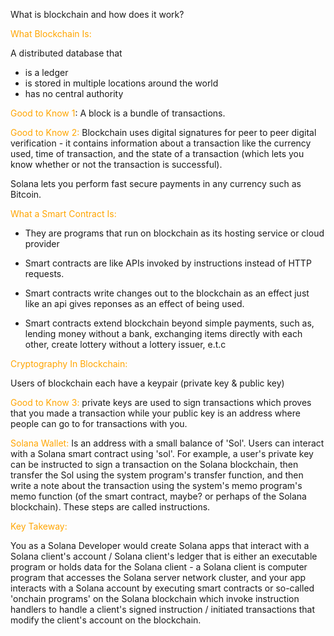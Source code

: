 What is blockchain and how does it work?

<span style="color: orange;">What Blockchain Is:</span>

A distributed database that

- is a ledger
- is stored in multiple locations around the world
- has no central authority

<span style="color: orange;">Good to Know 1</span>: A block is a bundle of transactions.

<span style="color: orange;">Good to Know 2:</span> Blockchain uses digital signatures for peer to peer digital verification - it contains information about a transaction like the currency used, time of transaction, and the state of a transaction (which lets you know whether or not the transaction is successful).

Solana lets you perform fast secure payments in any currency such as Bitcoin.

<span style="color: orange;">What a Smart Contract Is:</span>

- They are programs that run on blockchain as its hosting service or cloud provider

- Smart contracts are like APIs invoked by instructions instead of HTTP requests.

- Smart contracts write changes out to the blockchain as an effect just like an api gives reponses as an effect of being used.

- Smart contracts extend blockchain beyond simple payments, such as, lending money without a bank, exchanging items directly with each other, create lottery without a lottery issuer, e.t.c

<span style="color: orange;">Cryptography In Blockchain:</span>

Users of blockchain each have a keypair (private key & public key)

<span style="color: orange;">Good to Know 3:</span> private keys are used to sign transactions which proves that you made a transaction while your public key is an address where people can go to for transactions with you.

<span style="color: orange;">Solana Wallet:</span>
Is an address with a small balance of 'Sol'. Users can interact with a Solana smart contract using 'sol'. For example, a user's private key can be instructed to sign a transaction on the Solana blockchain, then transfer the Sol using the system program's transfer function, and then write a note about the transaction using the system's memo program's memo function (of the smart contract, maybe? or perhaps of the Solana blockchain). These steps are called instructions.

<span style="color: orange;">Key Takeway:</span>

You as a Solana Developer would create Solana apps that interact with a Solana client's account / Solana client's ledger that is either an executable program or holds data for the Solana client - a Solana client is computer program that accesses the Solana server network cluster, and your app interacts with a Solana account by executing smart contracts or so-called 'onchain programs' on the Solana blockchain which invoke instruction handlers to handle a client's signed instruction / initiated transactions that modify the client's account on the blockchain.

